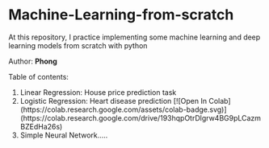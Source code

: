 # Machine-Learning-from-scratch
At this repository, I practice implementing some machine learning and deep learning models from scratch with python

Author: **Phong**

Table of contents:
<ol>
  <li> Linear Regression: House price prediction task
  <li> Logistic Regression: Heart disease prediction [![Open In Colab](https://colab.research.google.com/assets/colab-badge.svg)](https://colab.research.google.com/drive/193hqpOtrDlgrw4BG9pLCazmBZEdHa26s)
  <li> Simple Neural Network.....
<ol>
